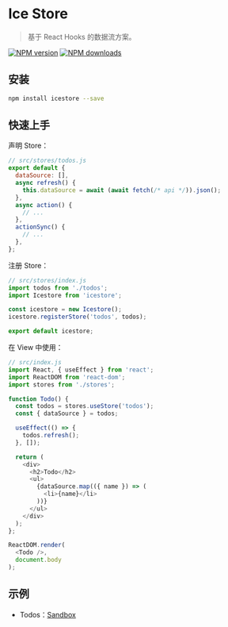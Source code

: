 # Ice Store

> 基于 React Hooks 的数据流方案。

[![NPM version](https://img.shields.io/npm/v/icestore.svg?style=flat)](https://npmjs.org/package/icestore)
[![NPM downloads](http://img.shields.io/npm/dm/icestore.svg?style=flat)](https://npmjs.org/package/icestore)

## 安装

```bash
npm install icestore --save
```

## 快速上手

声明 Store：

```javascript
// src/stores/todos.js
export default {
  dataSource: [],
  async refresh() {
    this.dataSource = await (await fetch(/* api */)).json();
  },
  async action() {
    // ...
  },
  actionSync() {
    // ...
  },
};
```

注册 Store：

```javascript
// src/stores/index.js
import todos from './todos';
import Icestore from 'icestore';

const icestore = new Icestore();
icestore.registerStore('todos', todos);

export default icestore;
```

在 View 中使用：

```javascript
// src/index.js
import React, { useEffect } from 'react';
import ReactDOM from 'react-dom';
import stores from './stores';

function Todo() {
  const todos = stores.useStore('todos');
  const { dataSource } = todos;

  useEffect(() => {
    todos.refresh();
  }, []);

  return (
    <div>
      <h2>Todo</h2>
      <ul>
        {dataSource.map(({ name }) => (
          <li>{name}</li>
        ))}
      </ul>
    </div>
  );
};

ReactDOM.render(
  <Todo />,
  document.body
);
```

## 示例

- Todos：[Sandbox](https://codesandbox.io/s/2017600okp)